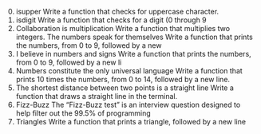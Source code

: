 0. isupper
Write a function that checks for uppercase character.
1. isdigit
Write a function that checks for a digit (0 through 9
2. Collaboration is multiplication
Write a function that multiplies two integers.
The numbers speak for themselves
Write a function that prints the numbers, from 0 to 9, followed by a new 
4. I believe in numbers and signs
Write a function that prints the numbers, from 0 to 9, followed by a new li
5. Numbers constitute the only universal language
Write a function that prints 10 times the numbers, from 0 to 14, followed by a new line.
6. The shortest distance between two points is a straight line
Write a function that draws a straight line in the terminal.
9. Fizz-Buzz
The “Fizz-Buzz test” is an interview question designed to help filter out the 99.5% of programming
10. Triangles
Write a function that prints a triangle, followed by a new line

